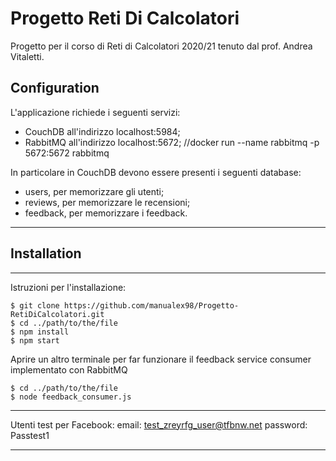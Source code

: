# Progetto Reti Di Calcolatori
Progetto per il corso di Reti di Calcolatori 2020/21 tenuto dal prof. Andrea Vitaletti.

## Configuration
L'applicazione richiede i seguenti servizi:
* CouchDB all'indirizzo localhost:5984;
* RabbitMQ all'indirizzo localhost:5672;  //docker run --name rabbitmq -p 5672:5672 rabbitmq

In particolare in CouchDB devono essere presenti i seguenti database:
* users, per memorizzare gli utenti;
* reviews, per memorizzare le recensioni;
* feedback, per memorizzare i feedback.


-----------------

## Installation
***
Istruzioni per l'installazione:
```
$ git clone https://github.com/manualex98/Progetto-RetiDiCalcolatori.git
$ cd ../path/to/the/file
$ npm install
$ npm start
```
Aprire un altro terminale per far funzionare il feedback service consumer implementato con RabbitMQ
```
$ cd ../path/to/the/file
$ node feedback_consumer.js
```

-----------------


Utenti test per Facebook:
email: 	test_zreyrfg_user@tfbnw.net
password: Passtest1

-----------------
